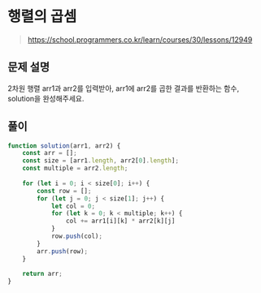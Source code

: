 # 행렬의 곱셈
> https://school.programmers.co.kr/learn/courses/30/lessons/12949

## 문제 설명
2차원 행렬 arr1과 arr2를 입력받아, arr1에 arr2를 곱한 결과를 반환하는 함수, solution을 완성해주세요.

## 풀이
```js
function solution(arr1, arr2) {
    const arr = [];
    const size = [arr1.length, arr2[0].length];
    const multiple = arr2.length;
    
    for (let i = 0; i < size[0]; i++) {
        const row = [];
        for (let j = 0; j < size[1]; j++) {
            let col = 0;
            for (let k = 0; k < multiple; k++) {
                col += arr1[i][k] * arr2[k][j]
            }
            row.push(col);
        }
        arr.push(row);
    }
    
    return arr;
}
```
